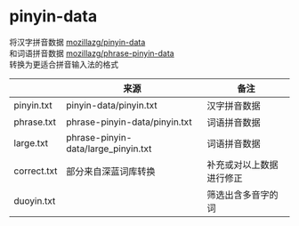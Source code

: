 # pinyin-data

将汉字拼音数据 [mozillazg/pinyin-data](https://github.com/mozillazg/pinyin-data)  
和词语拼音数据 [mozillazg/phrase-pinyin-data](https://github.com/mozillazg/phrase-pinyin-data)  
转换为更适合拼音输入法的格式

|             | 来源                                | 备注                     |
| ----------- | ----------------------------------- | ------------------------ |
| pinyin.txt  | pinyin-data/pinyin.txt              | 汉字拼音数据             |
| phrase.txt  | phrase-pinyin-data/pinyin.txt       | 词语拼音数据             |
| large.txt   | phrase-pinyin-data/large_pinyin.txt | 词语拼音数据             |
| correct.txt | 部分来自深蓝词库转换                | 补充或对以上数据进行修正 |
| duoyin.txt  |                                     | 筛选出含多音字的词       |
